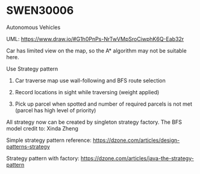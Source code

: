 # SWEN30006
Autonomous Vehicles

UML: https://www.draw.io/#G1h0PnPs-NrTwVMpSroCiwphK6Q-Eab32r

Car has limited view on the map, so the A* algorithm may not be suitable here.

Use Strategy pattern

1. Car traverse map use wall-following and BFS route selection

2. Record locations in sight while traversing (weight applied)

3. Pick up parcel when spotted and number of required parcels is not met (parcel has high level of priority)

All strategy now can be created by singleton strategy factory. The BFS model credit to: Xinda Zheng

Simple strategy pattern reference: https://dzone.com/articles/design-patterns-strategy

Strategy pattern with factory: https://dzone.com/articles/java-the-strategy-pattern

